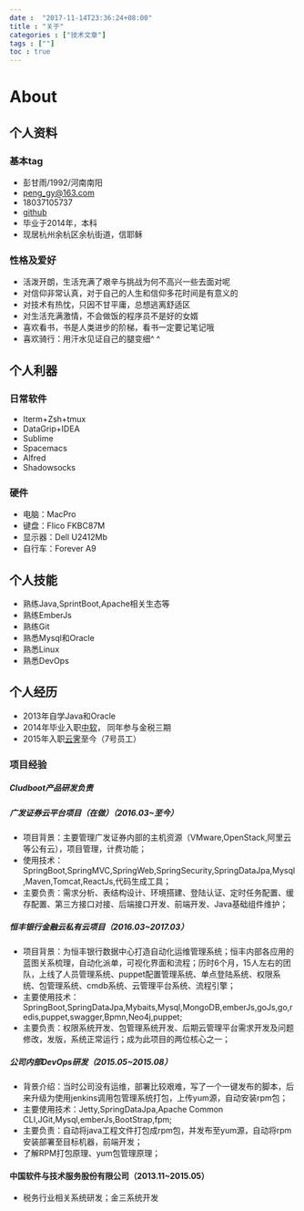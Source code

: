 ```yaml
---
date :  "2017-11-14T23:36:24+08:00" 
title : "关于" 
categories : ["技术文章"] 
tags : [""] 
toc : true
---
```



# About

## 个人资料

### 基本tag

- 彭甘雨/1992/河南南阳
- peng_gy@163.com
- 18037105737
- [github](https://github.com/kedadiannao220)
- 毕业于2014年，本科
- 现居杭州余杭区余杭街道，信耶稣

### 性格及爱好

- 活泼开朗，生活充满了艰辛与挑战为何不高兴一些去面对呢
- 对信仰非常认真，对于自己的人生和信仰多花时间是有意义的
- 对技术有热忱，只因不甘平庸，总想逃离舒适区
- 对生活充满激情，不会做饭的程序员不是好的女婿
- 喜欢看书，书是人类进步的阶梯，看书一定要记笔记哦
- 喜欢骑行：用汗水见证自己的腿变细^ ^

## 个人利器

### 日常软件

- Iterm+Zsh+tmux
- DataGrip+IDEA
- Sublime
- Spacemacs
- Alfred
- Shadowsocks

### 硬件

- 电脑：MacPro
- 键盘：Flico FKBC87M
- 显示器：Dell U2412Mb
- 自行车：Forever A9

## 个人技能

- 熟练Java,SprintBoot,Apache相关生态等
- 熟练EmberJs
- 熟练Git
- 熟悉Mysql和Oracle
- 熟悉Linux
- 熟悉DevOps

## 个人经历

- 2013年自学Java和Oracle
- 2014年毕业入职[中软](http://www.css.com.cn/css/index.html)， 同年参与金税三期
- 2015年入职[云霁](http://www.idcos.com/)至今（7号员工）

### 项目经验

##### Cludboot产品研发负责

##### 广发证券云平台项目（在做）（2016.03~至今）

- 项目背景：主要管理广发证券内部的主机资源（VMware,OpenStack,阿里云等公有云），项目管理，计费功能；
- 使用技术：SpringBoot,SpringMVC,SpringWeb,SpringSecurity,SpringDataJpa,Mysql,Maven,Tomcat,ReactJs,代码生成工具；
- 主要负责：需求分析、表结构设计、环境搭建、登陆认证、定时任务配置、缓存配置、第三方接口对接、后端接口开发、前端开发、Java基础组件维护；

##### 恒丰银行金融云私有云项目（2016.03~2017.03）

- 项目背景：为恒丰银行数据中心打造自动化运维管理系统；恒丰内部各应用的蓝图关系梳理，自动化派单，可视化界面和流程；历时6个月，15人左右的团队，上线了人员管理系统、puppet配置管理系统、单点登陆系统、权限系统、包管理系统、cmdb系统、云管理平台系统、流程引擎；
- 主要使用技术：SpringBoot,SpringDataJpa,Mybaits,Mysql,MongoDB,emberJs,goJs,go,redis,puppet,swagger,Bpmn,Neo4j,puppet;
- 主要负责：权限系统开发、包管理系统开发、后期云管理平台需求开发及问题修改，发版，系统正常运行；成为此项目的两位核心之一；

##### 公司内部DevOps研发（2015.05~2015.08）

- 背景介绍：当时公司没有运维，部署比较艰难，写了一个一键发布的脚本，后来升级为使用jenkins调用包管理系统打包，上传yum源，自动安装rpm包；
- 主要使用技术：Jetty,SpringDataJpa,Apache Common CLI,JGit,Mysql,emberJs,BootStrap,fpm;
- 主要负责：自动将java工程文件打包成rpm包，并发布至yum源，自动将rpm安装部署至目标机器，前端开发；
- 了解RPM打包原理、yum包管理原理；

#### 中国软件与技术服务股份有限公司（2013.11~2015.05）

- 税务行业相关系统研发；金三系统开发